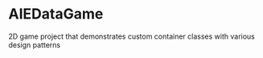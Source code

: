# AIEDataGame
2D game project that demonstrates custom container classes with various design patterns
